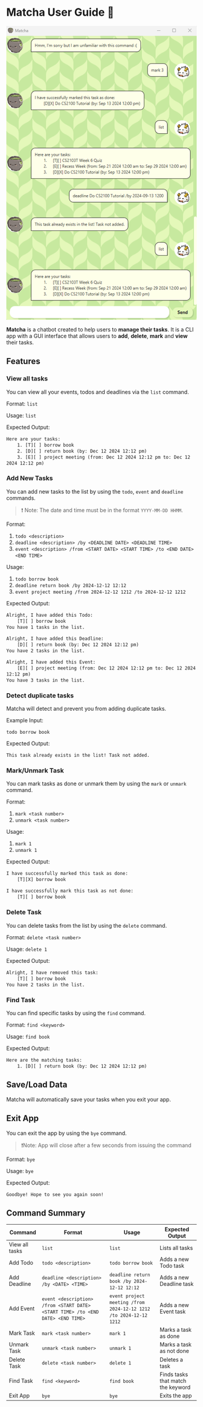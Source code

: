 # Matcha User Guide 🍵

![Screenshot of Matcha app](Ui.png)

**Matcha** is a chatbot created to help users to **manage their tasks**. 
It is a CLI app with a GUI interface that allows users to **add**, **delete**, **mark** and **view** their tasks.

## Features

### View all tasks

You can view all your events, todos and deadlines via the `list` command.

Format: `list` 

Usage: `list`

Expected Output:
```
Here are your tasks:
    1. [T][ ] borrow book
    2. [D][ ] return book (by: Dec 12 2024 12:12 pm)
    3. [E][ ] project meeting (from: Dec 12 2024 12:12 pm to: Dec 12 2024 12:12 pm)
```

### Add New Tasks

You can add new tasks to the list by using the `todo`, `event` and `deadline` commands.
>❗ Note: The date and time must be in the format `YYYY-MM-DD HHMM`.

Format:
1. `todo <description>`
2. `deadline <description> /by <DEADLINE DATE> <DEADLINE TIME>`
3. `event <description> /from <START DATE> <START TIME> /to <END DATE> <END TIME>`

Usage:
1. `todo borrow book`
2. `deadline return book /by 2024-12-12 12:12`
3. `event project meeting /from 2024-12-12 1212 /to 2024-12-12 1212`

Expected Output:
```
Alright, I have added this Todo:
	[T][ ] borrow book
You have 1 tasks in the list.
```
```
Alright, I have added this Deadline:
	[D][ ] return book (by: Dec 12 2024 12:12 pm)
You have 2 tasks in the list.
```
```
Alright, I have added this Event:
	[E][ ] project meeting (from: Dec 12 2024 12:12 pm to: Dec 12 2024 12:12 pm)
You have 3 tasks in the list.
```

### Detect duplicate tasks

Matcha will detect and prevent you from adding duplicate tasks.

Example Input:
```
todo borrow book
```
Expected Output:
```
This task already exists in the list! Task not added.
```

### Mark/Unmark Task

You can mark tasks as done or unmark them by using the `mark` or `unmark` command.

Format:
1. `mark <task number>`
2. `unmark <task number>`

Usage:
1. `mark 1`
2. `unmark 1`

Expected Output:
```
I have successfully marked this task as done:
    [T][X] borrow book
```
```
I have successfully mark this task as not done:
    [T][ ] borrow book
```

### Delete Task

You can delete tasks from the list by using the `delete` command.

Format: `delete <task number>`

Usage: `delete 1`

Expected Output:
```
Alright, I have removed this task:
    [T][ ] borrow book
You have 2 tasks in the list.
```

### Find Task

You can find specific tasks by using the `find` command.

Format: `find <keyword>`

Usage: `find book`

Expected Output:
```
Here are the matching tasks:
    1. [D][ ] return book (by: Dec 12 2024 12:12 pm)
```

## Save/Load Data

Matcha will automatically save your tasks when you exit your app.

## Exit App

You can exit the app by using the `bye` command.
>❗Note: App will close after a few seconds from issuing the command

Format: `bye`

Usage: `bye`

Expected Output:
```
Goodbye! Hope to see you again soon!
```

## Command Summary

| Command        | Format                                                                          | Usage                                                             | Expected Output                    |
|----------------|---------------------------------------------------------------------------------|-------------------------------------------------------------------|------------------------------------|
| View all tasks | `list`                                                                          | `list`                                                            | Lists all tasks                    |
| Add Todo       | `todo <description>`                                                            | `todo borrow book`                                                | Adds a new Todo task               |
| Add Deadline   | `deadline <description> /by <DATE> <TIME>`                                      | `deadline return book /by 2024-12-12 12:12`                       | Adds a new Deadline task           |
| Add Event      | `event <description> /from <START DATE> <START TIME> /to <END DATE> <END TIME>` | `event project meeting /from 2024-12-12 1212 /to 2024-12-12 1212` | Adds a new Event task              |
| Mark Task      | `mark <task number>`                                                            | `mark 1`                                                          | Marks a task as done               |
| Unmark Task    | `unmark <task number>`                                                          | `unmark 1`                                                        | Marks a task as not done           |
| Delete Task    | `delete <task number>`                                                          | `delete 1`                                                        | Deletes a task                     |
| Find Task      | `find <keyword>`                                                                | `find book`                                                       | Finds tasks that match the keyword |
| Exit App       | `bye`                                                                           | `bye`                                                             | Exits the app                      |

